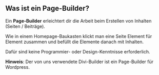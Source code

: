 ## Was ist ein Page-Builder?

Ein **Page-Builder** erleichtert dir die Arbeit beim Erstellen von Inhalten (Seiten / Beiträge).

Wie in einem Homepage-Baukasten klickt man eine Seite Element für Element zusammen und befüllt die Elemente danach mit Inhalten.

Dafür sind keine Programmier- oder Design-Kenntnisse erforderlich.

**Hinweis**: Der von uns verwendete Divi-Builder ist ein Page-Builder für Wordpress.
